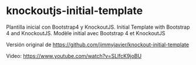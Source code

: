 # knockoutjs-initial-template

Plantilla inicial con Bootstrap4 y KnockoutJS. Initial Template with Bootstrap 4 and KnockoutJS. Modèle initial avec Bootstrap 4 et KnockoutJS

Versión original de https://github.com/jimmyjavier/knockout-initial-template

Video: https://www.youtube.com/watch?v=SLlfcK9joBU
